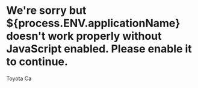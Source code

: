 # <noscript>We're sorry but ${process.ENV.applicationName} doesn't work properly without JavaScript enabled. Please enable it to continue.</noscript>
Toyota Ca
